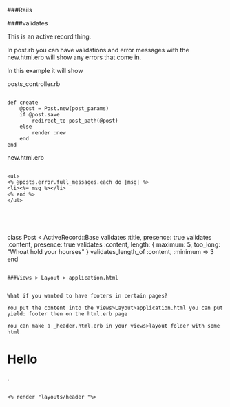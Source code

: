 ###Rails

####validates

This is an active record thing.

In post.rb you can have validations and error messages with the new.html.erb will show any errors that come in. 

In this example it will show

posts_controller.rb

```

def create
	@post = Post.new(post_params)
	if @post.save
		redirect_to post_path(@post)
	else
		render :new
	end
end

```

new.html.erb

```

<ul>
<% @posts.error.full_messages.each do |msg| %>
<li><%= msg %></li>
<% end %>
</ul>





```

class Post < ActiveRecord::Base
	validates :title, presence: true
	validates :content, presence: true
	validates :content, length: {
		maximum: 5,
		too_long: "Whoat hold your hourses"
	}
validates_length_of :content, :minimum => 3
end

```

###Views > Layout > application.html


What if you wanted to have footers in certain pages?

You put the content into the Views>Layout>application.html you can put yield: footer then on the html.erb page 

You can make a _header.html.erb in your views>layout folder with some html

```
<h1>Hello</h1>.



```

<% render "layouts/header "%>

```